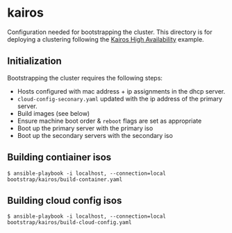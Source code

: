 # kairos

Configuration needed for bootstrapping the cluster. This directory is for
deploying a clustering following the [Kairos High Availability](https://kairos.io/docs/examples/ha/)
example.

## Initialization

Bootstrapping the cluster requires the following steps:

- Hosts configured with mac address + ip assignments in the dhcp server.
- `cloud-config-seconary.yaml` updated with the ip address of the primary server.
- Build images (see below)
- Ensure machine boot order & `reboot` flags are set as appropriate
- Boot up the primary server with the primary iso
- Boot up the secondary servers with the secondary iso

## Building contiainer isos

```
$ ansible-playbook -i localhost, --connection=local  bootstrap/kairos/build-container.yaml
```


## Building cloud config isos

```
$ ansible-playbook -i localhost, --connection=local  bootstrap/kairos/build-cloud-config.yaml
```
